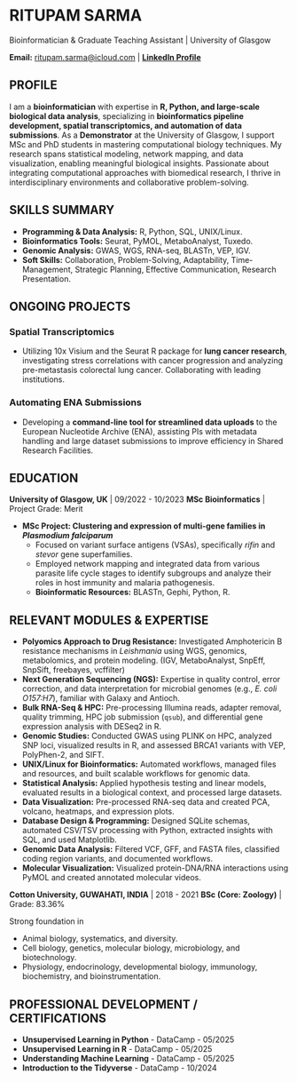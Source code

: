 # RITUPAM SARMA
Bioinformatician & Graduate Teaching Assistant | University of Glasgow

**Email:** ritupam.sarma@icloud.com | **[LinkedIn Profile](www.linkedin.com/in/ritupam-sarma-44189b277)**



## PROFILE

I am a **bioinformatician** with expertise in **R, Python, and large-scale biological data analysis**, specializing in **bioinformatics pipeline development, spatial transcriptomics, and automation of data submissions**. As a **Demonstrator** at the University of Glasgow, I support MSc and PhD students in mastering computational biology techniques. My research spans statistical modeling, network mapping, and data visualization, enabling meaningful biological insights. Passionate about integrating computational approaches with biomedical research, I thrive in interdisciplinary environments and collaborative problem-solving.



## SKILLS SUMMARY

* **Programming & Data Analysis:** R, Python, SQL, UNIX/Linux.
* **Bioinformatics Tools:** Seurat, PyMOL, MetaboAnalyst, Tuxedo.
* **Genomic Analysis:** GWAS, WGS, RNA-seq, BLASTn, VEP, IGV.
* **Soft Skills:** Collaboration, Problem-Solving, Adaptability, Time-Management, Strategic Planning, Effective Communication, Research Presentation.



## ONGOING PROJECTS

### Spatial Transcriptomics

* Utilizing 10x Visium and the Seurat R package for **lung cancer research**, investigating stress correlations with cancer progression and analyzing pre-metastasis colorectal lung cancer. Collaborating with leading institutions.

### Automating ENA Submissions

* Developing a **command-line tool for streamlined data uploads** to the European Nucleotide Archive (ENA), assisting PIs with metadata handling and large dataset submissions to improve efficiency in Shared Research Facilities.



## EDUCATION

**University of Glasgow, UK** | 09/2022 - 10/2023
**MSc Bioinformatics** | Project Grade: Merit

* **MSc Project: Clustering and expression of multi-gene families in *Plasmodium falciparum***
    * Focused on variant surface antigens (VSAs), specifically *rifin* and *stevor* gene superfamilies.
    * Employed network mapping and integrated data from various parasite life cycle stages to identify subgroups and analyze their roles in host immunity and malaria pathogenesis.
    * **Bioinformatic Resources:** BLASTn, Gephi, Python, R.



## RELEVANT MODULES & EXPERTISE

* **Polyomics Approach to Drug Resistance:** Investigated Amphotericin B resistance mechanisms in *Leishmania* using WGS, genomics, metabolomics, and protein modeling. (IGV, MetaboAnalyst, SnpEff, SnpSift, freebayes, vcffilter)
* **Next Generation Sequencing (NGS):** Expertise in quality control, error correction, and data interpretation for microbial genomes (e.g., *E. coli O157:H7*), familiar with Galaxy and Antioch.
* **Bulk RNA-Seq & HPC:** Pre-processing Illumina reads, adapter removal, quality trimming, HPC job submission (`qsub`), and differential gene expression analysis with DESeq2 in R.
* **Genomic Studies:** Conducted GWAS using PLINK on HPC, analyzed SNP loci, visualized results in R, and assessed BRCA1 variants with VEP, PolyPhen-2, and SIFT.
* **UNIX/Linux for Bioinformatics:** Automated workflows, managed files and resources, and built scalable workflows for genomic data.
* **Statistical Analysis:** Applied hypothesis testing and linear models, evaluated results in a biological context, and processed large datasets.
* **Data Visualization:** Pre-processed RNA-seq data and created PCA, volcano, heatmaps, and expression plots.
* **Database Design & Programming:** Designed SQLite schemas, automated CSV/TSV processing with Python, extracted insights with SQL, and used Matplotlib.
* **Genomic Data Analysis:** Filtered VCF, GFF, and FASTA files, classified coding region variants, and documented workflows.
* **Molecular Visualization:** Visualized protein-DNA/RNA interactions using PyMOL and created annotated molecular videos.



**Cotton University, GUWAHATI, INDIA** | 2018 - 2021
**BSc (Core: Zoology)** | Grade: 83.36%

Strong foundation in
* Animal biology, systematics, and diversity.
* Cell biology, genetics, molecular biology, microbiology, and biotechnology.
* Physiology, endocrinology, developmental biology, immunology, biochemistry, and bioinstrumentation.



## PROFESSIONAL DEVELOPMENT / CERTIFICATIONS
* **Unsupervised Learning in Python** - DataCamp - 05/2025
* **Unsupervised Learning in R** - DataCamp - 05/2025
* **Understanding Machine Learning** - DataCamp - 05/2025
* **Introduction to the Tidyverse** - DataCamp - 10/2024
